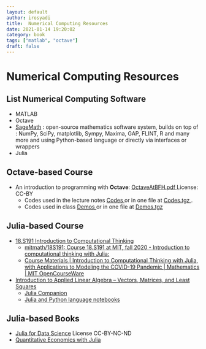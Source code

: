 ```yaml
---
layout: default
author: irosyadi
title:  Numerical Computing Resources
date: 2021-01-14 19:20:02
category: book
tags: ["matlab", "octave"]
draft: false
---
```


# Numerical Computing Resources

## List Numerical Computing Software
- MATLAB
- Octave
- [SageMath](https://www.sagemath.org/) : open-source mathematics software system, builds on top of : NumPy, SciPy, matplotlib, Sympy, Maxima, GAP, FLINT, R and many more and using Python-based language or directly via interfaces or wrappers
- Julia

## Octave-based Course
- An introduction to programming with **Octave**: [OctaveAtBFH.pdf ](https://web.sha1.bfh.science/Labs/PWF/Documentation/OctaveAtBFH.pdf) License: CC-BY
    - Codes used in the lecture notes [Codes ](https://web.sha1.bfh.science/Labs/PWF/Codes)or in one file at [Codes.tgz ](https://web.sha1.bfh.science/Labs/PWF/Codes.tgz).
    - Codes used in class [Demos ](https://web.sha1.bfh.science/Labs/PWF/Demos)or in one file at [Demos.tgz](https://web.sha1.bfh.science/Labs/PWF/Demos.tgz)

## Julia-based Course
- [18.S191 Introduction to Computational Thinking](https://computationalthinking.mit.edu/Fall20/)
    - [mitmath/18S191: Course 18.S191 at MIT, fall 2020 - Introduction to computational thinking with Julia:](https://github.com/mitmath/18S191)
    - [Course Materials | Introduction to Computational Thinking with Julia, with Applications to Modeling the COVID-19 Pandemic | Mathematics | MIT OpenCourseWare](https://ocw.mit.edu/courses/mathematics/18-s190-introduction-to-computational-thinking-with-julia-with-applications-to-modeling-the-covid-19-pandemic-spring-2020/course-materials/)
- [Introduction to Applied Linear Algebra – Vectors, Matrices, and Least Squares](https://vmls-book.stanford.edu/)
    - [Julia Companion](https://vmls-book.stanford.edu/vmls-julia-companion.pdf)
    - [Julia and Python language notebooks](https://github.com/vbartle/VMLS-Companions)

## Julia-based Books
- [Julia for Data Science](https://www.david-anthoff.com/jl4ds/stable/) License CC-BY-NC-ND
- [Quantitative Economics with Julia](https://julia.quantecon.org/index_toc.html)